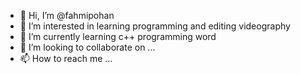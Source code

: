 - 👋 Hi, I’m @fahmipohan
- 👀 I’m interested in learning programming and editing videography
- 🌱 I’m currently learning c++ programming word
- 💞️ I’m looking to collaborate on ...
- 📫 How to reach me ...

<!---
fahmipohan/fahmipohan is a ✨ special ✨ repository because its `README.md` (this file) appears on your GitHub profile.
You can click the Preview link to take a look at your changes.
--->
